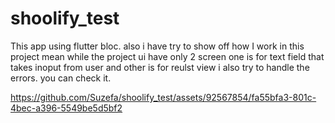 # shoolify_test

This app using flutter bloc. also i have try to show off how I work in this project mean while the project ui have only 2 screen one is for text field that takes inoput from user and other is for reulst view i also try to handle the errors. you can check it.




https://github.com/Suzefa/shoolify_test/assets/92567854/fa55bfa3-801c-4bec-a396-5549be5d5bf2

